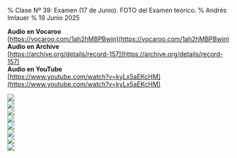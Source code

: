 % Clase Nº 39: Examen (17 de Junio). FOTO del Examen teórico.
% Andrés Imlauer
% 19 Junio 2025

**Audio en Vocaroo**  
[https://vocaroo.com/1ah2hMBPBwjn](https://vocaroo.com/1ah2hMBPBwjn)  
**Audio en Archive**  
[https://archive.org/details/record-157](https://archive.org/details/record-157)  
**Audio en YouTube**  
[https://www.youtube.com/watch?v=kyLx5aEKcHM](https://www.youtube.com/watch?v=kyLx5aEKcHM)  
  
![](https://blogger.googleusercontent.com/img/b/R29vZ2xl/AVvXsEgVtdu-bR5rXL_o8M_czmZg261L9xKfHxdj9ZidecChbb8cnkogJyTAFjL4oCdGcZpz4bf992ccZgCxzSTpa8W6vfoNoIReg-XV8RL9mSS3Y5Z4CQr48bJjebw-IbC9lIR4RDdeIxZccOm6S3OtH6KQYue_oKTWhWRS4woJiHMifECcXtB4rwiEH_9qiBc/s4160/IMG_20250617_202722545.jpg)  
![](https://blogger.googleusercontent.com/img/b/R29vZ2xl/AVvXsEhJ83Wp5cXBSrSdTr3a_SoC3porQBFLwEk5glCTgsfFuE0jpWuZdlXlETJatHtpMzen1Ys3eKbdd3ueF_ZN7xeaf0eghAr1YQyKkTKRl-yZRtgemVWDrCzMY-dRQpnezMtLCI-_T0_a08q7j23sy8AsTADsKWX00e0VqIhlUg3-FPbwg4ZbngM_jr4HvpQ/s4160/IMG_20250617_202729402.jpg)  
![](https://blogger.googleusercontent.com/img/b/R29vZ2xl/AVvXsEint2EbxrekZEfF0tCXo9cmnW3bZfdijXKAsqzt8C-ZbzgANgIw-KuF8QJJbEaB77irbHanSvZQSfN9K9fMsePJPdax0jSI6znsjyAXEyJUWlMKcOTo6v0GJR12c5RpiDIhxr0gYkzTXWnIyEveatCBHvbI4kz5lDN_kiYPed7AuLOivqaltyKtQT9aiMI/s4160/IMG_20250617_202736569.jpg)  
![](https://blogger.googleusercontent.com/img/b/R29vZ2xl/AVvXsEjQeF0VZhCy0s3S8IMh_RGqLljnjrQQfMyjai0Oh23KyM545KUL3rLH8Ycxf8wBLmbakB3oendr1YJcBKXx1XW5EH82GNZ_63H2pa7wTrJnZyLgkX_dENuODsbkzY7PqnpC9jtfY5A-PYRBDoVd8li-uAJS3enAMjMLbjz1QYSm-aKFP3ByDlxQlKF5oiA/s4160/IMG_20250617_202745511.jpg)  
![](https://blogger.googleusercontent.com/img/b/R29vZ2xl/AVvXsEh_RjVodpp46jKlPXJzWFDj9BXRi39YSbyPCWCQzhWw7WCMNcdL0T4EUROK8FTlv0ULuy1Fk8oCz3iq_lOxpoOToqYB0cOhqSWTBNG3IKduAmzjklTCQmGuUi4EwDKITk1KqFSPyuqdrn2SviIMj6ihYXLcImSyl_WxGzJgREtLdRSbAm7UNeuyvnewj5A/s4160/IMG_20250617_202755637.jpg)  
![](https://blogger.googleusercontent.com/img/b/R29vZ2xl/AVvXsEjJOkIkkNek9oiXXrcH8tVenHNLKsEoSQSdMwSjmYQjbC9kPDntFQ1K0G8LyEcLZI4cythGqi-uylBRkA7xXZAzNxgy7bh_fSpcGKjztg6CJKkr1Eb8pubW6YeV35yMftWqxckkbS4owmdPfsa-yAeKje9tPJzvU73CLVrwd89PYAwhn75oXA4Kbm9M5Kg/s4160/IMG_20250617_202803307.jpg)  
![](https://blogger.googleusercontent.com/img/b/R29vZ2xl/AVvXsEg5ijH0Xo7z-IVO4ho608RuxfHsQ29lVAZ4b3xtcDmyyJIF_6X3dlVELWSnOCrAC0kqpgo4x_JtsmE_XAmZj64oxqSZjksys6ouMMUVFqGDephikOcDh3yQHd35mEd5W4RcB_ejnDDPb3IKj42Q4tjaOAC5J_pkvW1-_AuqExUjOA7YkiT7oBo-fB340pk/s4160/IMG_20250617_202811500.jpg)  
![](https://blogger.googleusercontent.com/img/b/R29vZ2xl/AVvXsEhkZWl4jJpXHg2_byHlfMesatUNJuBqnr0yfM-vjnYII_CCr4s6O7pwD68MyX38XrgBzXiSlYfHwtnFjLz_1Qor1Uz_wUteybCswCq-xdVxsL4lRoCwR92Q_GEEq9UTASDHtSjLO7_ZaNzKCn182_fr9G12fJ8hq2OipuOesmYUzofsjCdYLI0c2dhi9hc/s4160/IMG_20250617_202818027.jpg)  
  
